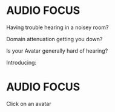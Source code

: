 # AUDIO FOCUS

Having trouble hearing in a noisey room?

Domain attenuation getting you down?

Is your Avatar generally hard of hearing?

Introducing:

# AUDIO FOCUS

Click on an avatar 